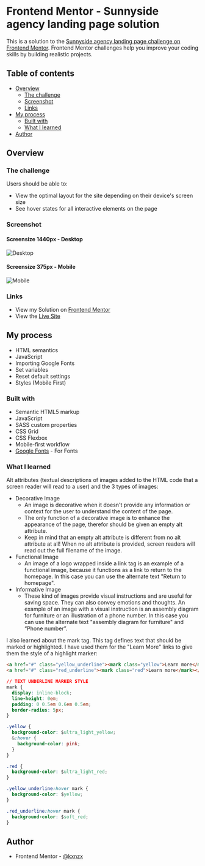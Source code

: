 # Frontend Mentor - Sunnyside agency landing page solution

This is a solution to the [Sunnyside agency landing page challenge on Frontend Mentor](https://www.frontendmentor.io/challenges/sunnyside-agency-landing-page-7yVs3B6ef). Frontend Mentor challenges help you improve your coding skills by building realistic projects.

## Table of contents

- [Overview](#overview)
  - [The challenge](#the-challenge)
  - [Screenshot](#screenshot)
  - [Links](#links)
- [My process](#my-process)
  - [Built with](#built-with)
  - [What I learned](#what-i-learned)
- [Author](#author)

## Overview

### The challenge

Users should be able to:

- View the optimal layout for the site depending on their device's screen size
- See hover states for all interactive elements on the page

### Screenshot

#### Screensize 1440px - Desktop

![Desktop](./images/Desktop.gif)

#### Screensize 375px - Mobile

![Mobile](./images/Mobile.gif)

### Links

- View my Solution on [Frontend Mentor]()
- View the [Live Site](https://kxnzx.github.io/agency-landing-page/)

## My process

- HTML semantics
- JavaScript
- Importing Google Fonts
- Set variables
- Reset default settings
- Styles (Mobile First)

### Built with

- Semantic HTML5 markup
- JavaScript
- SASS custom properties
- CSS Grid
- CSS Flexbox
- Mobile-first workflow
- [Google Fonts](https://fonts.google.com/) - For Fonts

### What I learned

Alt attributes (textual descriptions of images added to the HTML code that a screen reader will read to a user) and the 3 types of images:

- Decorative Image
  - An image is decorative when it doesn't provide any information or context for the user to understand the content of the page.
  - The only function of a decorative image is to enhance the appearance of the page, therefor should be given an empty alt attribute.
  - Keep in mind that an empty alt attribute is different from no alt attribute at all! When no alt attribute is provided, screen readers will read out the full filename of the image.
- Functional Image
  - An image of a logo wrapped inside a link tag is an example of a functional image, because it functions as a link to return to the homepage. In this case you can use the alternate text "Return to homepage".
- Informative Image
  - These kind of images provide visual instructions and are useful for saving space. They can also convey emotions and thoughts. An example of an image with a visual instruction is an assembly diagram for furniture or an illustration of a phone number. In this case you can use the alternate text "assembly diagram for furniture" and “Phone number”.

I also learned about the mark tag. This tag defines text that should be marked or highlighted. I have used them for the "Learn More" links to give them the style of a highlight marker:

```html
<a href="#" class="yellow_underline"><mark class="yellow">Learn more</mark></a>
<a href="#" class="red_underline"><mark class="red">Learn more</mark></a>
```

```css
// TEXT UNDERLINE MARKER STYLE
mark {
  display: inline-block;
  line-height: 0em;
  padding: 0 0.5em 0.6em 0.5em;
  border-radius: 5px;
}

.yellow {
  background-color: $ultra_light_yellow;
  &:hover {
    background-color: pink;
  }
}

.red {
  background-color: $ultra_light_red;
}

.yellow_underline:hover mark {
  background-color: $yellow;
}

.red_underline:hover mark {
  background-color: $soft_red;
}
```

## Author

- Frontend Mentor - [@kxnzx](https://www.frontendmentor.io/profile/kxnzx)
